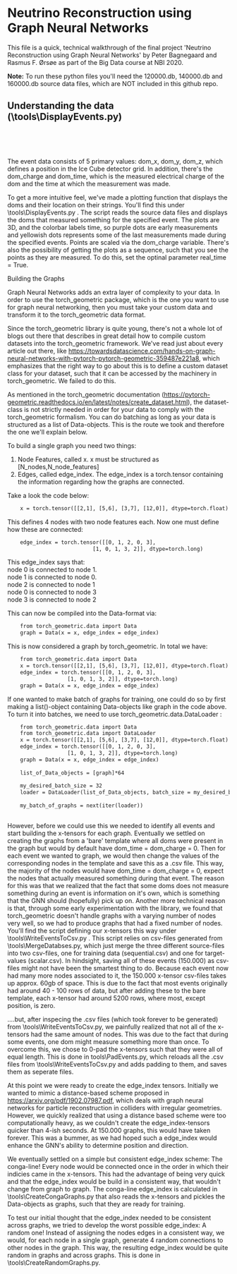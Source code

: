 
<h1><strong>Neutrino Reconstruction using Graph Neural Networks</strong></h1>
<p>This file is a quick, technical walkthrough of the final project 'Neutrino Reconstruction using Graph Neural Networks' by Peter Bagnegaard and Rasmus F. &Oslash;rs&oslash;e as part of the Big Data course at NBI 2020.</p>
<p><strong>Note:</strong> To run these python files you'll need the 120000.db, 140000.db and 160000.db source data files, which are NOT included in this github repo.</p>
<h2>Understanding the data (\tools\DisplayEvents.py)</h2>
<p>&nbsp;</p>
<p>&nbsp;</p>

The event data consists of 5 primary values: dom_x, dom_y, dom_z, which defines a position in the Ice Cube detector grid. In addition, there's the dom_charge and dom_time, which is the measured electrical charge of the dom and the time at which the measurement was made.

To get a more intuitive feel, we've made a plotting function that displays the doms and their location on their strings. You'll find this under \tools\DisplayEvents.py . The script reads the source data files and displays the doms that measured something for the specified event. The plots are 3D, and the colorbar labels time, so purple dots are early measurements and yellowish dots represents some of the last measurements made during the specified events. Points are scaled via the dom_charge variable. There's also the possibility of getting the plots as a sequence, such that you see the points as they are measured. To do this, set the optinal parameter real_time = True.

Building the Graphs

Graph Neural Networks adds an extra layer of complexity to your data. In order to use the torch_geometric package, which is the one you want to use for graph neural networking, then you must take your custom data and transform it to the torch_geometric data format. 

Since the torch_geometric library is quite young, there's not a whole lot of blogs out there that describes in great detail how to compile custom datasets into the torch_geometric framework.  We've read just about every article out there, like https://towardsdatascience.com/hands-on-graph-neural-networks-with-pytorch-pytorch-geometric-359487e221a8, which emphasizes that
the right way to go about this is to define a custom dataset class for your dataset, such that it can be accessed by the machinery in torch_geometric. We failed to do this. 

As mentioned in the torch_geometric documentation (https://pytorch-geometric.readthedocs.io/en/latest/notes/create_dataset.html), the dataset-class is not strictly needed in order for your data to comply with the torch_geometric formalism. You can do batching as long as your data is structured as a list of Data-objects. This is the route we took and therefore the one we'll explain below.

To build a single graph you need two things: 
1) Node Features, called x. x must be structured as [N_nodes,N_node_features]
2) Edges, called edge_index. The edge_index is a torch.tensor containing the information regarding how the graphs are connected.  

Take a look the code below:
```html
    x = torch.tensor([[2,1], [5,6], [3,7], [12,0]], dtype=torch.float)
``` 
This defines 4 nodes with two node features each. Now one must define how these are connected:
```html
    edge_index = torch.tensor([[0, 1, 2, 0, 3],
                           [1, 0, 1, 3, 2]], dtype=torch.long)
``` 
<p>This edge_index says that: <br />node 0 is connected to node 1.<br />node 1 is connected to node 0.<br />node 2 is connected to node 1<br />node 0 is connected to node 3<br />node 3 is connected to node 2</p>

This can now be compiled into the Data-format via:
```html
    from torch_geometric.data import Data
    graph = Data(x = x, edge_index = edge_index)
``` 
This is now considered a graph by torch_geometric. In total we have:
```html
    from torch_geometric.data import Data
    x = torch.tensor([[2,1], [5,6], [3,7], [12,0]], dtype=torch.float)
    edge_index = torch.tensor([[0, 1, 2, 0, 3],
                   [1, 0, 1, 3, 2]], dtype=torch.long)
    graph = Data(x = x, edge_index = edge_index)
```
If one wanted to make batch of graphs for training, one could do so by first making a list()-object containing Data-objects like graph in the code above. To turn it into batches, we need to use torch_geometric.data.DataLoader :

```html
    from torch_geometric.data import Data
    from torch_geometric.data import DataLoader
    x = torch.tensor([[2,1], [5,6], [3,7], [12,0]], dtype=torch.float)
    edge_index = torch.tensor([[0, 1, 2, 0, 3],
                   [1, 0, 1, 3, 2]], dtype=torch.long)
    graph = Data(x = x, edge_index = edge_index)
    
    list_of_Data_objects = [graph]*64                                               # Repeats graph 64 times in list
    
    my_desired_batch_size = 32                                                      # you got this
    loader = DataLoader(list_of_Data_objects, batch_size = my_desired_batch_size)   # Reads your graphs into DataLoader-format
    
    my_batch_of_graphs = next(iter(loader))                                         # Accesses the next batch in the DataLoader
    
```

However, before we could use this we needed to identify all events and start building the x-tensors for each graph. Eventually we settled on creating the graphs from a 'bare' template where all doms were present in the graph but would by default have dom_time = dom_charge = 0. Then for each event we wanted to graph, we would then change the values of the corresponding nodes in the template and save this as a .csv file. This way, the majority of the nodes would have dom_time = dom_charge = 0, expect the nodes that actually measured something during that event. The reason for this was that we realized that the fact that some doms does not measure something during an event is information on it's own, which is something that the GNN should (hopefully) pick up on. Another more technical reason is that, through some early experimentation with the library, we found that torch_geometric doesn't handle graphs with a varying number of nodes very well, so we had to produce graphs that had a fixed number of nodes. You'll find the script defining our x-tensors this way under \tools\WriteEventsToCsv.py . This script relies on csv-files generated from \tools\MergeDatabses.py, which just merge the three different source-files into two csv-files, one for training data (sequential.csv) and one for target-values (scalar.csv). In hindsight, saving all of these events (150.000) as csv-files might not have been the smartest thing to do. Because each event now had many more nodes associated to it, the 150.000 x-tensor csv-files takes up approx. 60gb of space. This is due to the fact that most events originally had around 40 - 100 rows of data, but after adding these to the bare template, each x-tensor had around 5200 rows, where most, except position, is zero. 

....but, after inspecing the .csv files (which took forever to be generated) from \tools\WriteEventsToCsv.py, we painfully realized that not all of the x-tensors had the same amount of nodes. This was due to the fact that during some events, one dom might measure something more than once. To overcome this, we chose to 0-pad the x-tensors such that they were all of equal length. This is done in tools\PadEvents.py, which reloads all the .csv files from \tools\WriteEventsToCsv.py and adds padding to them, and saves them as seperate files. 

At this point we were ready to create the edge_index tensors. Initially we wanted to mimic a distance-based scheme proposed in https://arxiv.org/pdf/1902.07987.pdf, which deals with graph neural networks for particle reconstruction in colliders with irregular geometries. However, we quickly realized that using a distance based scheme were too computationally heavy, as we couldn't create the edge_index-tensors quicker than 4-ish seconds. At 150.000 graphs, this would have taken forever. This was a bummer, as we had hoped such a edge_index would enhance the GNN's ability to determine position and direction. 

We eventually settled on a simple but consistent edge_index scheme: The conga-line! Every node would be connected once in the order in which their indicies came in the x-tensors. This had the advantage of being very quick and that the edge_index would be build in a consistent way, that wouldn't change from graph to graph. The conga-line edge_index is calculated in \tools\CreateCongaGraphs.py that also reads the x-tensors and pickles the Data-objects as graphs, such that they are ready for training.

To test our initial thought that the edge_index needed to be consistent across graphs, we tried to develop the worst possible edge_index: A random one! Instead of assigning the nodes edges in a consistent way, we would, for each node in a single graph, generate 4 random connections to other nodes in the graph. This way, the resulting edge_index would be quite random in graphs and across graphs. This is done in \tools\CreateRandomGraphs.py.











